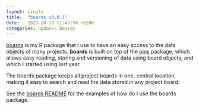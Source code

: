 ```yaml
---
layout: single
title:  "boards v0.0.1"
date:   2023-10-18 11:47:58 +0200
categories: updates boards
---
```



[boards](https://github.com/pawelqs/boards) is my R package that I use to have an easy access to the data objects of many projects. **boards** is built on top of the [pins](https://pins.rstudio.com/) package, which allows easy reading, storing and versioning of data using board objects, and which I started using last year. 

The boards package keeps all project boards in one, central location, making it easy to search and read the data stored in any project board.

See the [boards README](https://github.com/pawelqs/boards#boards-) for the examples of how do I use the boards package.